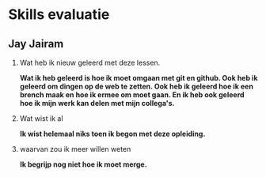 # Skills evaluatie

## Jay Jairam

1. Wat heb ik nieuw geleerd met deze lessen.

    **Wat ik heb geleerd is hoe ik moet omgaan met git en github. Ook heb ik geleerd om dingen op de web te zetten. Ook heb ik geleerd hoe ik een brench maak en hoe ik ermee om moet gaan. En ik heb ook geleerd hoe ik mijn werk kan delen met mijn collega's.**

2. Wat wist ik al 

    **Ik wist helemaal niks toen ik begon met deze opleiding.**

3. waarvan zou ik meer willen weten

    **Ik begrijp nog niet hoe ik moet merge.**
